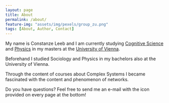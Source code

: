 ```yaml
---
layout: page
title: About
permalink: /about/
feature-img: "assets/img/pexels/group_zu.png"
tags: [About, Author, Contact]
---
```


My name is Constanze Leeb and I am currently studying [Cognitive Science](https://www.meicogsci.eu/) and [Physics](https://physik.univie.ac.at/en/) in my masters at the [University of Vienna](https://www.univie.ac.at/en/).

Beforehand I studied Sociology and Physics in my bachelors also at the University of Vienna.

Through the content of courses about Complex Systems I became fascinated with the content and phenomenon of networks.

Do you have questions? Feel free to send me an e-mail with the icon provided on every page at the bottom!

